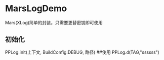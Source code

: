 # MarsLogDemo
Mars(XLog)简单的封装，只需要更替密钥即可使用
## 初始化
PPLog.init(上下文, BuildConfig.DEBUG, 路径)
##使用
PPLog.d(TAG,"ssssss")
